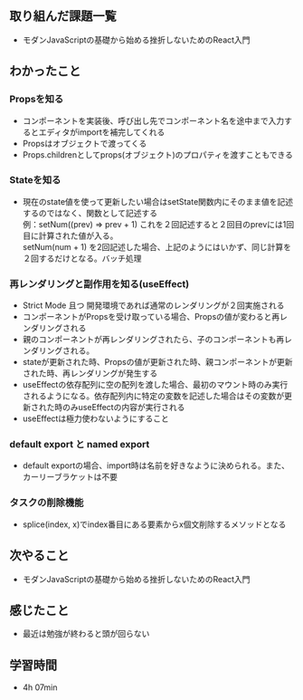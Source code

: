 ## 取り組んだ課題一覧
- モダンJavaScriptの基礎から始める挫折しないためのReact入門
## わかったこと
### Propsを知る
- コンポーネントを実装後、呼び出し先でコンポーネント名を途中まで入力するとエディタがimportを補完してくれる
- Propsはオブジェクトで渡ってくる
- Props.childrenとしてprops(オブジェクト)のプロパティを渡すこともできる
### Stateを知る
- 現在のstate値を使って更新したい場合はsetState関数内にそのまま値を記述するのではなく、関数として記述する   
例：setNum((prev) => prev + 1) これを２回記述すると２回目のprevには1回目に計算された値が入る。   
        setNum(num + 1) を2回記述した場合、上記のようにはいかず、同じ計算を２回するだけとなる。バッチ処理
### 再レンダリングと副作用を知る(useEffect)
- Strict Mode 且つ 開発環境であれば通常のレンダリングが２回実施される
- コンポーネントがPropsを受け取っている場合、Propsの値が変わると再レンダリングされる
- 親のコンポーネントが再レンダリングされたら、子のコンポーネントも再レンダリングされる。
- stateが更新された時、Propsの値が更新された時、親コンポーネントが更新された時、再レンダリングが発生する
- useEffectの依存配列に空の配列を渡した場合、最初のマウント時のみ実行されるようになる。依存配列内に特定の変数を記述した場合はその変数が更新された時のみuseEffectの内容が実行される
- useEffectは極力使わないようにすること
### default export と named export
- default exportの場合、import時は名前を好きなように決められる。また、カーリーブラケットは不要
### タスクの削除機能
- splice(index, x)でindex番目にある要素からx個文削除するメソッドとなる
## 次やること
- モダンJavaScriptの基礎から始める挫折しないためのReact入門
## 感じたこと
- 最近は勉強が終わると頭が回らない
## 学習時間
- 4h 07min